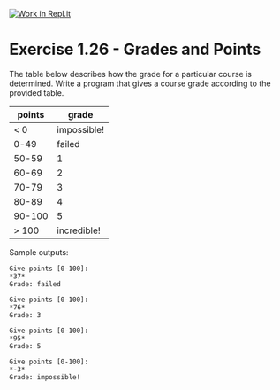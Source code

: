 [![Work in Repl.it](https://classroom.github.com/assets/work-in-replit-14baed9a392b3a25080506f3b7b6d57f295ec2978f6f33ec97e36a161684cbe9.svg)](https://classroom.github.com/online_ide?assignment_repo_id=4758250&assignment_repo_type=AssignmentRepo)
# Exercise 1.26 - Grades and Points

The table below describes how the grade for a particular course is determined. Write a program that gives a course grade according to the provided table.

| points | grade       |
| ------ | ----------- |
| < 0    | impossible! |
| 0-49   | failed      |
| 50-59  | 1           |
| 60-69  | 2           |
| 70-79  | 3           |
| 80-89  | 4           |
| 90-100 | 5           |
| > 100  | incredible! |

Sample outputs:

```plaintext
Give points [0-100]:
*37*
Grade: failed
```

```plaintext
Give points [0-100]:
*76*
Grade: 3
```

```plaintext
Give points [0-100]:
*95*
Grade: 5
```

```plaintext
Give points [0-100]:
*-3*
Grade: impossible!
```
